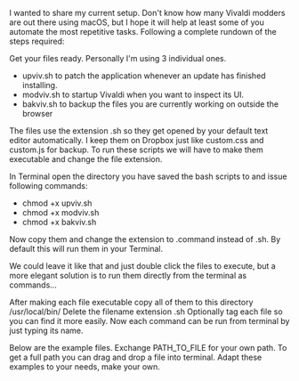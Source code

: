 I wanted to share my current setup. Don't know how many Vivaldi modders are out there using macOS, but I hope it will help at least some of you automate the most repetitive tasks. Following a complete rundown of the steps required:

Get your files ready. Personally I'm using 3 individual ones.

- upviv.sh to patch the application whenever an update has finished installing.
- modviv.sh to startup Vivaldi when you want to inspect its UI.
- bakviv.sh to backup the files you are currently working on outside the browser

The files use the extension .sh so they get opened by your default text editor automatically. I keep them on Dropbox just like custom.css and custom.js for backup. To run these scripts we will have to make them executable and change the file extension.

In Terminal open the directory you have saved the bash scripts to and issue following commands:
- chmod +x upviv.sh
- chmod +x modviv.sh
- chmod +x bakviv.sh

Now copy them and change the extension to .command instead of .sh. By default this will run them in your Terminal.

We could leave it like that and just double click the files to execute, but a more elegant solution is to run them directly from the terminal as commands…

After making each file executable copy all of them to this directory /usr/local/bin/
Delete the filename extension .sh
Optionally tag each file so you can find it more easily.
Now each command can be run from terminal by just typing its name.

Below are the example files. Exchange PATH_TO_FILE for your own path. To get a full path you can drag and drop a file into terminal. Adapt these examples to your needs, make your own.